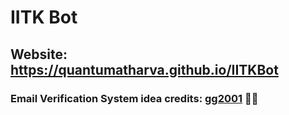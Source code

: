 # IITK Bot

## Website: https://quantumatharva.github.io/IITKBot

### Email Verification System idea credits: [gg2001](https://github.com/gg2001) 🙇🏻